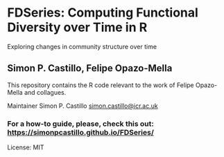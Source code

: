 # FDSeries: Computing Functional Diversity over Time in R
Exploring changes in community structure over time

## Simon P. Castillo, Felipe Opazo-Mella

This repository contains the R code relevant to the work of Felipe Opazo-Mella and collagues. 

Maintainer Simon P. Castillo [simon.castillo@icr.ac.uk](mailto:simon.castillo@icr.ac.uk)

### For a how-to guide, please, check this out: https://simonpcastillo.github.io/FDSeries/

License: MIT
